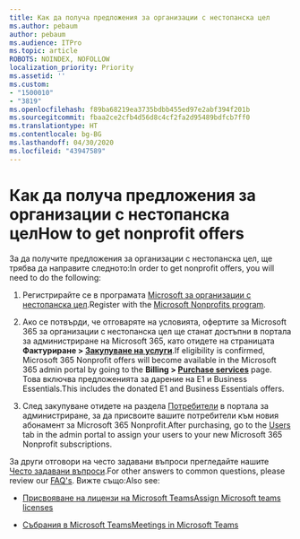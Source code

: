 ```yaml
---
title: Как да получа предложения за организации с нестопанска цел
ms.author: pebaum
author: pebaum
ms.audience: ITPro
ms.topic: article
ROBOTS: NOINDEX, NOFOLLOW
localization_priority: Priority
ms.assetid: ''
ms.custom:
- "1500010"
- "3819"
ms.openlocfilehash: f89ba68219ea3735bdbb455ed97e2abf394f201b
ms.sourcegitcommit: fbaa2ce2cfb4d56d8c4cf2fa2d95489bdfcb7ff0
ms.translationtype: HT
ms.contentlocale: bg-BG
ms.lasthandoff: 04/30/2020
ms.locfileid: "43947589"
---
```

# <a name="how-to-get-nonprofit-offers"></a><span data-ttu-id="13ab7-102">Как да получа предложения за организации с нестопанска цел</span><span class="sxs-lookup"><span data-stu-id="13ab7-102">How to get nonprofit offers</span></span>

<span data-ttu-id="13ab7-103">За да получите предложения за организации с нестопанска цел, ще трябва да направите следното:</span><span class="sxs-lookup"><span data-stu-id="13ab7-103">In order to get nonprofit offers, you will need to do the following:</span></span>

1. <span data-ttu-id="13ab7-104">Регистрирайте се в програмата [Microsoft за организации с нестопанска цел](https://go.microsoft.com/fwlink/p/?linkid=2008962).</span><span class="sxs-lookup"><span data-stu-id="13ab7-104">Register with the [Microsoft Nonprofits program](https://go.microsoft.com/fwlink/p/?linkid=2008962).</span></span>

2. <span data-ttu-id="13ab7-105">Ако се потвърди, че отговаряте на условията, офертите за Microsoft 365 за организации с нестопанска цел ще станат достъпни в портала за администриране на Microsoft 365, като отидете на страницата **Фактуриране > [Закупуване на услуги](https://go.microsoft.com/fwlink/p/?linkid=868433)**.</span><span class="sxs-lookup"><span data-stu-id="13ab7-105">If eligibility is confirmed, Microsoft 365 Nonprofit offers will become available in the Microsoft 365 admin portal by going to the **Billing > [Purchase services](https://go.microsoft.com/fwlink/p/?linkid=868433)** page.</span></span> <span data-ttu-id="13ab7-106">Това включва предложенията за дарение на Е1 и Business Essentials.</span><span class="sxs-lookup"><span data-stu-id="13ab7-106">This includes the donated E1 and Business Essentials offers.</span></span>

3. <span data-ttu-id="13ab7-107">След закупуване отидете на раздела [Потребители](https://admin.microsoft.com/Adminportal/Home#/users) в портала за администриране, за да присвоите вашите потребители към новия абонамент за Microsoft 365 Nonprofit.</span><span class="sxs-lookup"><span data-stu-id="13ab7-107">After purchasing, go to the [Users](https://admin.microsoft.com/Adminportal/Home#/users) tab in the admin portal to assign your users to your new Microsoft 365 Nonprofit subscriptions.</span></span>

<span data-ttu-id="13ab7-108">За други отговори на често задавани въпроси прегледайте нашите [Често задавани въпроси](https://www.microsoft.com/microsoft-365/nonprofit/office-365-nonprofit#coreui-heading-67lnrlz).</span><span class="sxs-lookup"><span data-stu-id="13ab7-108">For other answers to common questions, please review our [FAQ's](https://www.microsoft.com/microsoft-365/nonprofit/office-365-nonprofit#coreui-heading-67lnrlz).</span></span> <span data-ttu-id="13ab7-109">Вижте също:</span><span class="sxs-lookup"><span data-stu-id="13ab7-109">Also see:</span></span>

- [<span data-ttu-id="13ab7-110">Присвояване на лицензи на Microsoft Teams</span><span class="sxs-lookup"><span data-stu-id="13ab7-110">Assign Microsoft teams licenses</span></span>](https://docs.microsoft.com/MicrosoftTeams/assign-teams-licenses)

- [<span data-ttu-id="13ab7-111">Събрания в Microsoft Teams</span><span class="sxs-lookup"><span data-stu-id="13ab7-111">Meetings in Microsoft Teams</span></span>](https://docs.microsoft.com/MicrosoftTeams/tutorial-meetings-in-teams)
